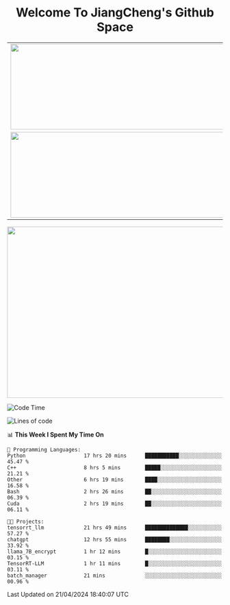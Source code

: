<h1 align="center">Welcome To JiangCheng's Github Space</h1>

<table align="center" frame="void" rules="none" >
  <tr>
    <td>
      <div align="center"> <img height="200px" width="500px"  src="https://github-readme-stats.vercel.app/api?username=thisjiang&hide_title=true&hide_border=true&layout=compact&show_icons=trueline_height=21&text_color=000&icon_color=000&bg_color=0,ea6161,ffc64d,fffc4d,52fa5a&theme=graywhite" /> </div>
    </td>
    <td>
      <div align="center"> <img height="200px" width="500px" src="https://github-readme-stats.vercel.app/api/top-langs/?username=thisjiang&hide_title=true&hide_border=true&layout=compact&langs_count=6&text_color=000&icon_color=fff&bg_color=0,52fa5a,4dfcff,c64dff&theme=graywhite" /> </div>
    </td>
  </tr>
  <tr>
    <td>
      <div align="center"> <img height="200px" width="500px" src="https://github-readme-streak-stats.herokuapp.com/?user=thisjiang&hide_title=true&hide_border=true&layout=compact&langs_count=6" /> </div>
    </td>
    <td>
      <div align="center"> 
      <a href="https://github.com/" target="_blank"><img style="margin: 10px" src="https://profilinator.rishav.dev/skills-assets/git-scm-icon.svg" alt="Git" height="50" /></a>  
      <a href="https://www.linux.org/" target="_blank"><img style="margin: 10px" src="https://profilinator.rishav.dev/skills-assets/linux-original.svg" alt="Linux" height="50" /></a>  
      <a href="https://www.gnu.org/software/bash/" target="_blank"><img style="margin: 10px" src="https://profilinator.rishav.dev/skills-assets/gnu_bash-icon.svg" alt="Bash" height="50" /></a>  
      </div>
    </td>
  </tr>
</table>

<div align="center"> <img height="400px" width="1000px" src="https://github-readme-activity-graph.cyclic.app/graph?username=thisjiang&theme=react&hide_title=true&hide_border=true&layout=compact&langs_count=6" /> </div></td>

<!--START_SECTION:waka-->
![Code Time](http://img.shields.io/badge/Code%20Time-1%2C108%20hrs%2041%20mins-blue)

![Lines of code](https://img.shields.io/badge/From%20Hello%20World%20I%27ve%20Written-573.6%20thousand%20lines%20of%20code-blue)

📊 **This Week I Spent My Time On** 

```text
💬 Programming Languages: 
Python                   17 hrs 20 mins      ███████████░░░░░░░░░░░░░░   45.47 % 
C++                      8 hrs 5 mins        █████░░░░░░░░░░░░░░░░░░░░   21.21 % 
Other                    6 hrs 19 mins       ████░░░░░░░░░░░░░░░░░░░░░   16.58 % 
Bash                     2 hrs 26 mins       ██░░░░░░░░░░░░░░░░░░░░░░░   06.39 % 
Cuda                     2 hrs 19 mins       ██░░░░░░░░░░░░░░░░░░░░░░░   06.11 % 

🐱‍💻 Projects: 
tensorrt_llm             21 hrs 49 mins      ██████████████░░░░░░░░░░░   57.27 % 
chatgpt                  12 hrs 55 mins      ████████░░░░░░░░░░░░░░░░░   33.92 % 
llama_7B_encrypt         1 hr 12 mins        █░░░░░░░░░░░░░░░░░░░░░░░░   03.15 % 
TensorRT-LLM             1 hr 11 mins        █░░░░░░░░░░░░░░░░░░░░░░░░   03.11 % 
batch_manager            21 mins             ░░░░░░░░░░░░░░░░░░░░░░░░░   00.96 % 
```


 Last Updated on 21/04/2024 18:40:07 UTC
<!--END_SECTION:waka-->

